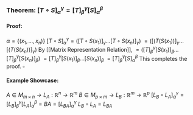 ### Theorem: $[T \circ S]_{\alpha}^\gamma = [T]_{\beta}^\gamma [S]_{\alpha}^\beta$

#### Proof:
$\alpha = \{ (x_{1},\dots,x_{n}) \}$
$[T \circ S]_{\alpha}^\gamma=([T \circ S(x_{1})]_{\gamma} \dots[T \circ S(x_{n})]_{\gamma})$
$= ([(T(S(x_{1}))]_{\gamma}\dots[(T(S(x_{n}))]_{\gamma})$
By [[Matrix Representation Relation]],
$= ([T]_{\beta}^\gamma[S(x_{1})]_{\beta} \dots [T]_{\beta}^\gamma [S(x_{n})]_{\beta})$
$= [T]_{\beta}^\gamma[S(x_{1})]_{\beta}\dots[S(x_{n})]_{\beta}$
$=[T]_{\beta}^\gamma[S]_{\alpha}^\beta$
This completes the proof. $\square$


#### Example Showcase: 
$A \in M_{m \times n} \to L_{A}:\mathbb{R}^n \to \mathbb{R}^m$
$B \in M_{p \times m} \to L_{B}: \mathbb{R}^m \to \mathbb{R}^p$
$[L_{B} \circ L_{A}]_{\alpha}^\gamma =[L_{B}]_{\beta}^\gamma[L_{A}]_{\alpha}^\beta = BA = [L_{BA}]_{\alpha}^\gamma$
$L_{B} \circ L_{A} = L_{BA}$
